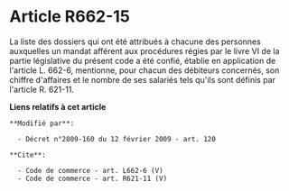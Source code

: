 # Article R662-15

La liste des dossiers qui ont été attribués à chacune des personnes auxquelles un mandat afférent aux procédures régies par
le livre VI de la partie législative du présent code a été confié, établie en application de l'article L. 662-6, mentionne,
pour chacun des débiteurs concernés, son chiffre d'affaires et le nombre de ses salariés tels qu'ils sont définis par
l'article R. 621-11.

**Liens relatifs à cet article**

	**Modifié par**:

	  - Décret n°2009-160 du 12 février 2009 - art. 120

	**Cite**:

	  - Code de commerce - art. L662-6 (V)
	  - Code de commerce - art. R621-11 (V)
